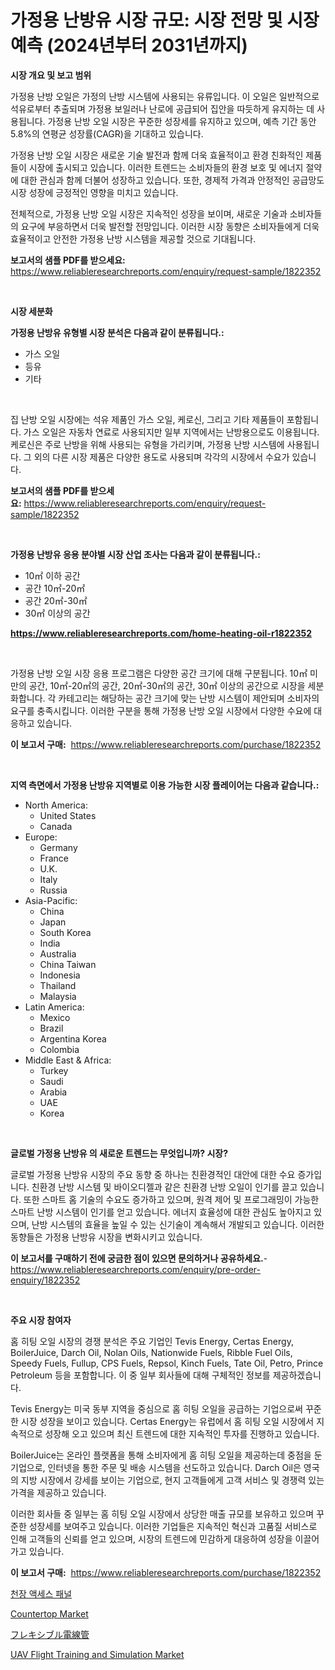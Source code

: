 <p><h1>가정용 난방유 시장 규모: 시장 전망 및 시장 예측 (2024년부터 2031년까지)</h1></p><p><strong>시장 개요 및 보고 범위</strong></p>
<p><p>가정용 난방 오일은 가정의 난방 시스템에 사용되는 유류입니다. 이 오일은 일반적으로 석유로부터 추출되며 가정용 보일러나 난로에 공급되어 집안을 따듯하게 유지하는 데 사용됩니다. 가정용 난방 오일 시장은 꾸준한 성장세를 유지하고 있으며, 예측 기간 동안 5.8%의 연평균 성장률(CAGR)을 기대하고 있습니다. </p><p>가정용 난방 오일 시장은 새로운 기술 발전과 함께 더욱 효율적이고 환경 친화적인 제품들이 시장에 출시되고 있습니다. 이러한 트렌드는 소비자들의 환경 보호 및 에너지 절약에 대한 관심과 함께 더불어 성장하고 있습니다. 또한, 경제적 가격과 안정적인 공급망도 시장 성장에 긍정적인 영향을 미치고 있습니다.</p><p>전체적으로, 가정용 난방 오일 시장은 지속적인 성장을 보이며, 새로운 기술과 소비자들의 요구에 부응하면서 더욱 발전할 전망입니다. 이러한 시장 동향은 소비자들에게 더욱 효율적이고 안전한 가정용 난방 시스템을 제공할 것으로 기대됩니다.</p></p>
<p><strong>보고서의 샘플 PDF를 받으세요:</strong> <a href="https://www.reliableresearchreports.com/enquiry/request-sample/1822352">https://www.reliableresearchreports.com/enquiry/request-sample/1822352</a></p>
<p>&nbsp;</p>
<p><strong>시장 세분화</strong></p>
<p><strong>가정용 난방유 유형별 시장 분석은 다음과 같이 분류됩니다.:</strong></p>
<p><ul><li>가스 오일</li><li>등유</li><li>기타</li></ul></p>
<p>&nbsp;</p>
<p><p>집 난방 오일 시장에는 석유 제품인 가스 오일, 케로신, 그리고 기타 제품들이 포함됩니다. 가스 오일은 자동차 연료로 사용되지만 일부 지역에서는 난방용으로도 이용됩니다. 케로신은 주로 난방을 위해 사용되는 유형을 가리키며, 가정용 난방 시스템에 사용됩니다. 그 외의 다른 시장 제품은 다양한 용도로 사용되며 각각의 시장에서 수요가 있습니다.</p></p>
<p><strong>보고서의 샘플 PDF를 받으세요:</strong>&nbsp;<a href="https://www.reliableresearchreports.com/enquiry/request-sample/1822352">https://www.reliableresearchreports.com/enquiry/request-sample/1822352</a></p>
<p>&nbsp;</p>
<p><strong> 가정용 난방유 응용 분야별 시장 산업 조사는 다음과 같이 분류됩니다.:</strong></p>
<p><ul><li>10㎡ 이하 공간</li><li>공간 10㎡-20㎡</li><li>공간 20㎡-30㎡</li><li>30㎡ 이상의 공간</li></ul></p>
<p><strong><a href="https://www.reliableresearchreports.com/home-heating-oil-r1822352">https://www.reliableresearchreports.com/home-heating-oil-r1822352</a></strong></p>
<p>&nbsp;</p>
<p><p>가정용 난방 오일 시장 응용 프로그램은 다양한 공간 크기에 대해 구분됩니다. 10㎡ 미만의 공간, 10㎡-20㎡의 공간, 20㎡-30㎡의 공간, 30㎡ 이상의 공간으로 시장을 세분화합니다. 각 카테고리는 해당하는 공간 크기에 맞는 난방 시스템이 제안되며 소비자의 요구를 충족시킵니다. 이러한 구분을 통해 가정용 난방 오일 시장에서 다양한 수요에 대응하고 있습니다.</p></p>
<p><strong>이 보고서 구매:</strong>&nbsp; <a href="https://www.reliableresearchreports.com/purchase/1822352">https://www.reliableresearchreports.com/purchase/1822352</a></p>
<p>&nbsp;</p>
<p><strong>지역 측면에서 가정용 난방유 지역별로 이용 가능한 시장 플레이어는 다음과 같습니다.:</strong></p>
<p><ul>
    <li>
        North America:
        <ul>
            <li>United States</li>
            <li>Canada</li>
        </ul>
    </li>
    <li>
        Europe:
        <ul>
            <li>Germany</li>
            <li>France</li>
            <li>U.K.</li>
            <li>Italy</li>
            <li>Russia</li>
        </ul>
    </li>
    <li>
        Asia-Pacific:
        <ul>
            <li>China</li>
            <li>Japan</li>
            <li>South Korea</li>
            <li>India</li>
            <li>Australia</li>
            <li>China Taiwan</li>
            <li>Indonesia</li>
            <li>Thailand</li>
            <li>Malaysia</li>
        </ul>
    </li>
    <li>
        Latin America:
        <ul>
            <li>Mexico</li>
            <li>Brazil</li>
            <li>Argentina Korea</li>
            <li>Colombia</li>
        </ul>
    </li>
    <li>
        Middle East & Africa:
        <ul>
            <li>Turkey</li>
            <li>Saudi</li>
            <li>Arabia</li>
            <li>UAE</li>
            <li>Korea</li>
        </ul>
    </li>
    </ul></p>
<p>&nbsp;</p>
<p><strong>글로벌 가정용 난방유 의 새로운 트렌드는 무엇입니까? 시장?</strong></p>
<p><p>글로벌 가정용 난방유 시장의 주요 동향 중 하나는 친환경적인 대안에 대한 수요 증가입니다. 친환경 난방 시스템 및 바이오디젤과 같은 친환경 난방 오일이 인기를 끌고 있습니다. 또한 스마트 홈 기술의 수요도 증가하고 있으며, 원격 제어 및 프로그래밍이 가능한 스마트 난방 시스템이 인기를 얻고 있습니다. 에너지 효율성에 대한 관심도 높아지고 있으며, 난방 시스템의 효율을 높일 수 있는 신기술이 계속해서 개발되고 있습니다. 이러한 동향들은 가정용 난방유 시장을 변화시키고 있습니다.</p></p>
<p><strong>이 보고서를 구매하기 전에 궁금한 점이 있으면 문의하거나 공유하세요.</strong>- <a href="https://www.reliableresearchreports.com/enquiry/pre-order-enquiry/1822352">https://www.reliableresearchreports.com/enquiry/pre-order-enquiry/1822352</a></p>
<p>&nbsp;</p>
<p><strong>주요 시장 참여자</strong></p>
<p><p>홈 히팅 오일 시장의 경쟁 분석은 주요 기업인 Tevis Energy, Certas Energy, BoilerJuice, Darch Oil, Nolan Oils, Nationwide Fuels, Ribble Fuel Oils, Speedy Fuels, Fullup, CPS Fuels, Repsol, Kinch Fuels, Tate Oil, Petro, Prince Petroleum 등을 포함합니다. 이 중 일부 회사들에 대해 구체적인 정보를 제공하겠습니다.</p><p>Tevis Energy는 미국 동부 지역을 중심으로 홈 히팅 오일을 공급하는 기업으로써 꾸준한 시장 성장을 보이고 있습니다. Certas Energy는 유럽에서 홈 히팅 오일 시장에서 지속적으로 성장해 오고 있으며 최신 트렌드에 대한 지속적인 투자를 진행하고 있습니다.</p><p>BoilerJuice는 온라인 플랫폼을 통해 소비자에게 홈 히팅 오일을 제공하는데 중점을 둔 기업으로, 인터넷을 통한 주문 및 배송 시스템을 선도하고 있습니다. Darch Oil은 영국의 지방 시장에서 강세를 보이는 기업으로, 현지 고객들에게 고객 서비스 및 경쟁력 있는 가격을 제공하고 있습니다.</p><p>이러한 회사들 중 일부는 홈 히팅 오일 시장에서 상당한 매출 규모를 보유하고 있으며 꾸준한 성장세를 보여주고 있습니다. 이러한 기업들은 지속적인 혁신과 고품질 서비스로 인해 고객들의 신뢰를 얻고 있으며, 시장의 트렌드에 민감하게 대응하여 성장을 이끌어가고 있습니다.</p></p>
<p><strong>이 보고서 구매:</strong>&nbsp;&nbsp;<a href="https://www.reliableresearchreports.com/purchase/1822352">https://www.reliableresearchreports.com/purchase/1822352</a></p>
<p><p><a href="https://github.com/darrellockm3ytan895656/Market-Research-Report-List-1/blob/main/430779930330.md">천장 액세스 패널</a></p><p><a href="https://github.com/pgtimber/Market-Research-Report-List-2/blob/main/countertop-market.md">Countertop Market</a></p><p><a href="https://github.com/ReganWisoky2023/Market-Research-Report-List-1/blob/main/725753833062.md">フレキシブル電線管</a></p><p><a href="https://github.com/arionmp/Market-Research-Report-List-2/blob/main/uav-flight-training-and-simulation-market.md">UAV Flight Training and Simulation Market</a></p></p>